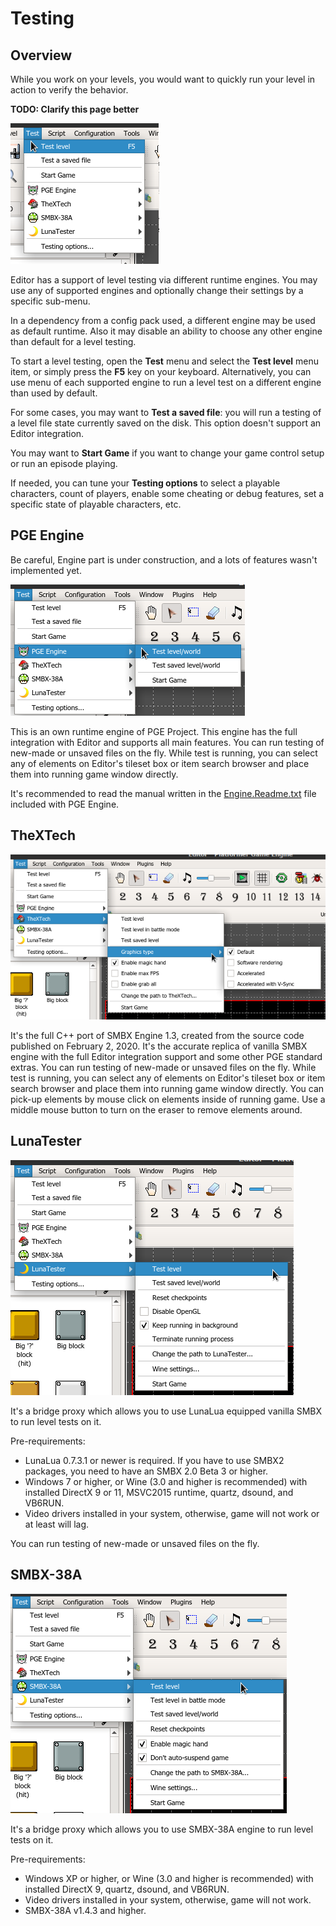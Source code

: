 # Testing
## Overview
While you work on your levels, you would want to quickly run your level in action
to verify the behavior.

**TODO: Clarify this page better**

![testMenu](screenshots/menus/005_test.png)

Editor has a support of level testing via different runtime engines. You may use any of supported engines
and optionally change their settings by a specific sub-menu.

<p class="warning">
    In a dependency from a config pack used, a different engine may be used as default runtime. 
    Also it may disable an ability to choose any other engine than default for a level testing.
</p>

To start a level testing, open the **Test** menu and select the **Test level** menu item, 
or simply press the **F5** key on your keyboard. Alternatively, you can use menu of each supported engine to run 
a level test on a different engine than used by default.

For some cases, you may want to **Test a saved file**: you will run a testing of a level file state 
currently saved on the disk. This option doesn't support an Editor integration.

You may want to **Start Game** if you want to change your game control setup or run an episode playing.

If needed, you can tune your **Testing options** to select a playable characters, count of players,
enable some cheating or debug features, set a specific state of playable characters, etc.


## PGE Engine
<p class="warning">
    Be careful, Engine part is under construction, and a lots of features wasn't implemented yet.
</p>

![testMenu](screenshots/menus/005_test_pge_engine.png)

This is an own runtime engine of PGE Project. This engine has the full integration with Editor and
supports all main features. You can run testing of new-made or unsaved files on the fly. While test
is running, you can select any of elements on Editor's tileset box or item search browser and place
them into running game window directly.

It's recommended to read the manual written in the [Engine.Readme.txt](https://raw.githubusercontent.com/Wohlhabend-Networks/PGE-Project/master/Content/readmes/Engine.Readme.txt) file included with PGE Engine.

## TheXTech
![testMenu](screenshots/menus/005_test_thextech.png)

It's the full C++ port of SMBX Engine 1.3, created from the source code published on February 2, 2020. 
It's the accurate replica of vanilla SMBX engine with the full Editor integration support and 
some other PGE standard extras. You can run testing of new-made or unsaved files on the fly. While test
is running, you can select any of elements on Editor's tileset box or item search browser and place
them into running game window directly. You can pick-up elements by mouse click on elements inside of running game.
Use a middle mouse button to turn on the eraser to remove elements around.

## LunaTester
![testMenu](screenshots/menus/005_test_luna.png)

It's a bridge proxy which allows you to use LunaLua equipped vanilla SMBX to run level tests on it.

Pre-requirements:
* LunaLua 0.7.3.1 or newer is required. If you have to use SMBX2 packages, you need to have an SMBX 2.0 Beta 3 or higher.
* Windows 7 or higher, or Wine (3.0 and higher is recommended) with installed DirectX 9 or 11, MSVC2015 runtime, quartz, dsound, and VB6RUN.
* Video drivers installed in your system, otherwise, game will not work or at least will lag.

You can run testing of new-made or unsaved files on the fly.
 

## SMBX-38A
![testMenu](screenshots/menus/005_test_38a.png)

It's a bridge proxy which allows you to use SMBX-38A engine to run level tests on it.

Pre-requirements:
* Windows XP or higher, or Wine (3.0 and higher is recommended) with installed DirectX 9, quartz, dsound, and VB6RUN.
* Video drivers installed in your system, otherwise, game will not work. 
* SMBX-38A v1.4.3 and higher.

